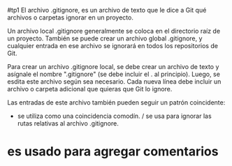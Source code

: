  #tp1 
El archivo .gitignore, es un archivo de texto que le dice a Git qué archivos o carpetas ignorar en un proyecto.

Un archivo local .gitignore generalmente se coloca en el directorio raíz de un proyecto. 
También se puede crear un archivo global .gitignore, y cualquier entrada en ese archivo se ignorará en todos los
repositorios de Git.

Para crear un archivo .gitignore local, se debe crear un archivo de texto y asígnale el nombre ".gitignore" 
(se debe incluir el . al principio). Luego, se esdita este archivo según sea necesario. 
Cada nueva línea debe incluir un archivo o carpeta adicional que quieras que Git lo ignore.

  Las entradas de este archivo también pueden seguir un patrón coincidente:

* se utiliza como una coincidencia comodín.
/ se usa para ignorar las rutas relativas al archivo .gitignore.
# es usado para agregar comentarios